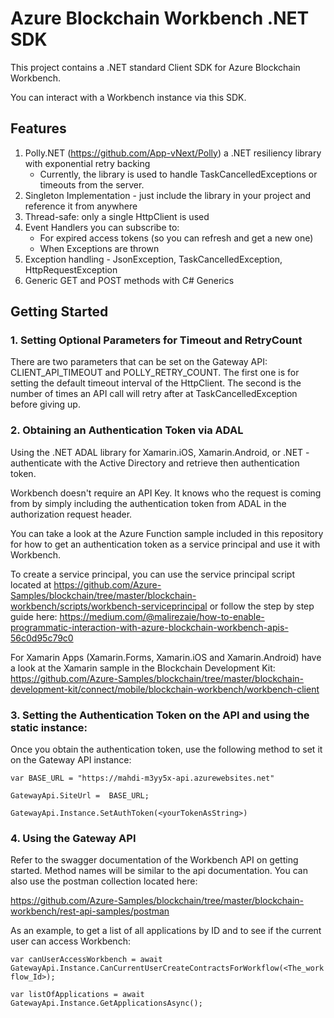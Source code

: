 # Azure Blockchain Workbench .NET SDK

This project contains a .NET standard Client SDK for Azure Blockchain Workbench. 

You can interact with a Workbench instance via this SDK.

## Features
1. Polly.NET (https://github.com/App-vNext/Polly) a .NET resiliency library with exponential retry backing 
    - Currently, the library is used to handle TaskCancelledExceptions or timeouts from the server. 
2. Singleton Implementation - just include the library in your project and reference it from anywhere 
3. Thread-safe: only a single HttpClient is used
4. Event Handlers you can subscribe to: 
    - For expired access tokens (so you can refresh and get a new one)
    - When Exceptions are thrown 
5. Exception handling - JsonException, TaskCancelledException, HttpRequestException  
6. Generic GET and POST methods with C# Generics

## Getting Started

### 1. Setting Optional Parameters for Timeout and RetryCount

There are two parameters that can be set on the Gateway API: CLIENT_API_TIMEOUT and POLLY_RETRY_COUNT. 
The first one is for setting the default timeout interval of the HttpClient. The second is the number of times an API call will retry after at TaskCancelledException before giving up. 

### 2. Obtaining an Authentication Token via ADAL

Using the .NET ADAL library for Xamarin.iOS, Xamarin.Android, or .NET - authenticate with the Active Directory and retrieve then authentication token. 

Workbench doesn't require an API Key. It knows who the request is coming from by simply including the authentication token from ADAL in the authorization request header. 

You can take a look at the Azure Function sample included in this repository for how to get an authentication token as a service principal and use it with Workbench. 

To create a service principal, you can use the service principal script located at https://github.com/Azure-Samples/blockchain/tree/master/blockchain-workbench/scripts/workbench-serviceprincipal or follow the step by step guide here: https://medium.com/@malirezaie/how-to-enable-programmatic-interaction-with-azure-blockchain-workbench-apis-56c0d95c79c0

For Xamarin Apps (Xamarin.Forms, Xamarin.iOS and Xamarin.Android) have a look at the Xamarin sample in the Blockchain Development Kit: https://github.com/Azure-Samples/blockchain/tree/master/blockchain-development-kit/connect/mobile/blockchain-workbench/workbench-client

### 3. Setting the Authentication Token on the API and using the static instance:
Once you obtain the authentication token, use the following method to set it on the Gateway API instance:

```var BASE_URL = "https://mahdi-m3yy5x-api.azurewebsites.net"```

```GatewayApi.SiteUrl =  BASE_URL;```

```GatewayApi.Instance.SetAuthToken(<yourTokenAsString>)```

### 4. Using the Gateway API
Refer to the swagger documentation of the Workbench API on getting started. Method names will be similar to the api documentation. You can also use the postman collection located here: 

https://github.com/Azure-Samples/blockchain/tree/master/blockchain-workbench/rest-api-samples/postman

As an example, to get a list of all applications by ID and to see if the current user can access Workbench: 

```var canUserAccessWorkbench = await GatewayApi.Instance.CanCurrentUserCreateContractsForWorkflow(<The_workflow_Id>);```

```var listOfApplications = await GatewayApi.Instance.GetApplicationsAsync();```


